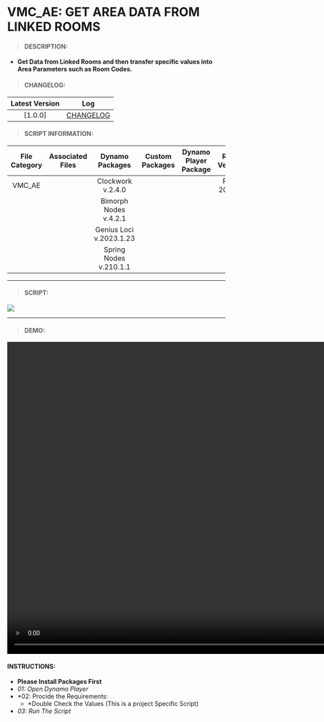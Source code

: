 # VMC_AE: GET AREA DATA FROM LINKED ROOMS

> #### DESCRIPTION: 
- **Get Data from Linked Rooms and then transfer specific values into Area Parameters such as Room Codes.**

> #### CHANGELOG:

| Latest Version | Log |
| :-------: | :----: | 
|[1.0.0] | [CHANGELOG](/_scripts/_project/263_VMC/AREA/changelog/VMC_AE_GetAreaData_fromLinkedRooms.md) |

> #### SCRIPT INFORMATION: 

| File Category| Associated Files | Dynamo Packages | Custom Packages | Dynamo Player Package | Revit Version | Author | Modified By | File Name & Location |
| :-------: | :----: | :---: | :---: | :---: | :---: | :---: | :--: | :--:
| VMC_AE | | Clockwork v.2.4.0| | | Revit 2021.1 | Bino Tuliao |  | VMC_AE_GetAreaData_fromLinkedRooms |
| | | Bimorph Nodes v.4.2.1 | | | | | | (https://bimcapcom.sharepoint.com/:f:/s/BCP-Main/EtcUOEHMpHRMhf5j6ss2Wc4Ba2To_r0yT1evsIl51R6_9Q?e=Yj13GP)
| | | Genius Loci v.2023.1.23
| | | Spring Nodes v.210.1.1

----------------------------------------------------------------
> #### SCRIPT: 
<img src="./_scripts/_project/263_VMC/AREA/images/VMC_AE_GetAreaData_fromLinkedRooms.png">


------------------------------------------------------------------------------

> #### **DEMO**: 
<video width="1280" height="720" controls>
 <source src="./_scripts/_project/263_VMC/AREA/demo/VMC_AE_GetAreaData_fromLinkedRooms.mp4" type="video/mp4">
</video>

#### INSTRUCTIONS: 
- **Please Install Packages First**
- *01: Open Dynamo Player*
- *02: Procide the Requirements: 
    - *Double Check the Values (This is a project Specific Script)
- *03: Run The Script*